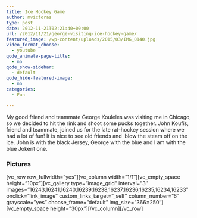 ```yaml
---
title: Ice Hockey Game
author: mvictoras
type: post
date: 2012-11-21T02:21:40+00:00
url: /2012/11/21/george-visiting-ice-hockey-game/
featured_image: /wp-content/uploads/2015/03/IMG_0140.jpg
video_format_choose:
  - youtube
qode_animate-page-title:
  - no
qode_show-sidebar:
  - default
qode_hide-featured-image:
  - no
categories:
  - Fun

---
```

My good friend and teammate George Kouleles was visiting me in Chicago, so we decided to hit the rink and shoot some pucks together. John Koufis, friend and teammate, joined us for the late rat-hockey session where we had a lot of fun! It is nice to see old friends and  blow the steam off on the ice. John is with the black Jersey, George with the blue and I am with the blue Jokerit one.

### Pictures

\[vc\_row row\_fullwidth=&#8221;yes&#8221;\]\[vc\_column width=&#8221;1/1&#8243;\]\[vc\_empty\_space height=&#8221;10px&#8221;\]\[vc\_gallery type=&#8221;image\_grid&#8221; interval=&#8221;3&#8243; images=&#8221;16243,16241,16240,16239,16238,16237,16236,16235,16234,16233&#8243; onclick=&#8221;link\_image&#8221; custom\_links\_target=&#8221;\_self&#8221; column\_number=&#8221;6&#8243; grayscale=&#8221;yes&#8221; choose\_frame=&#8221;default&#8221; img\_size=&#8221;366&#215;250&#8243;\]\[vc\_empty\_space height=&#8221;30px&#8221;\]\[/vc\_column\][/vc\_row]
